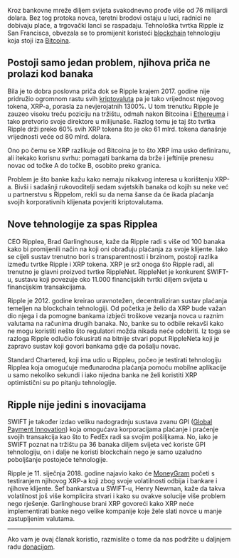 Kroz bankovne mreže diljem svijeta svakodnevno prođe više od 76 milijardi dolara. Bez tog protoka novca, teretni brodovi ostaju u luci, radnici ne dobivaju plaće, a trgovački lanci se raspadaju. Tehnološka tvrtka Ripple iz San Francisca, obvezala se to promijenit koristeći [blockchain][bc] tehnologiju koja stoji iza [Bitcoina][btc].

## Postoji samo jedan problem, njihova priča ne prolazi kod banaka

Bila je to dobra poslovna priča dok se Ripple krajem 2017. godine nije pridružio ogromnom rastu svih [kriptovaluta][cc] pa je tako vrijednost njegovog tokena, XRP-a, porasla za nevjerojatnih 1300%. U tom trenutku Ripple je zauzeo visoku treću poziciju na tržištu, odmah nakon Bitcoina i [Ethereuma][eth] i tako pretvorio svoje direktore u milijunaše. Razlog tomu je taj što tvrtka Ripple drži preko 60% svih XRP tokena što je oko 61 mlrd. tokena današnje vrijednosti veće od 80 mlrd. dolara.

Ono po čemu se XRP razlikuje od Bitcoina je to što XRP ima usko definiranu, ali itekako korisnu svrhu: pomagati bankama da  brže i jeftinije prenesu novac od točke A do točke B, osobito preko granica.

Problem je što banke kažu kako nemaju nikakvog interesa u korištenju XRP-a. Bivši i sadašnji rukovoditelji sedam svjetskih banaka od kojih su neke već u partnerstvu s Rippelom, rekli su da nema šanse da će ikada plaćanja svojih korporativnih klijenata povjeriti kriptovalutama.

## Nove tehnologije za spas Ripplea

CEO Ripplea, Brad Garlinghouse, kaže da Ripple radi s više od 100 banaka kako bi promijenili način na koji oni obrađuju plaćanja za svoje klijente. Iako se cijeli sustav trenutno bori s transparentnosti i brzinom, postoji razlika između tvrtke Ripple i XRP tokena. XRP je srž onoga što Ripple radi, ali trenutno je glavni proizvod tvrtke RippleNet. RippleNet je konkurent SWIFT-u, sustavu koji povezuje oko 11.000 financijskih tvrtki diljem svijeta u financijskim transakcijama.

Ripple je 2012. godine kreirao uravnotežen, decentraliziran sustav plaćanja temeljen na blockchain tehnologiji. Od početka je želio da XRP bude važan dio njega i da pomogne bankama izbjeći troškove vezanja novca u raznim valutama na računima drugih banaka. No, banke su to odbile rekavši kako ne mogu koristiti nešto što regulatori možda nikada neće odobriti. Iz toga se razloga Ripple odlučio fokusirati na bitnije stvari poput RippleNeta koji je zapravo sustav koji govori bankama gdje da pošalju novac.

Standard Chartered, koji ima udio u Rippleu, počeo je testirati tehnologiju Ripplea koja omogućuje međunarodna plaćanja pomoću mobilne aplikacije u samo nekoliko sekundi i iako nijedna banka ne želi koristiti XRP optimistični su po pitanju tehnologije.

## Ripple nije jedini s inovacijama

SWIFT je također izdao veliku nadogradnju sustava zvanu GPI ([Global Payment Innovation][gpi]) koja omogućava korporacijama plaćanje i praćenje svojih transakcija kao što to FedEx radi sa svojim pošiljkama. No, iako je SWIFT poznat na tržištu pa 36 banaka diljem svijeta već koriste GPI tehnologiju, on i dalje ne koristi blockchain nego je samo uzaludno poboljšanje postojeće tehnologije.

Ripple je 11. siječnja 2018. godine najavio kako će [MoneyGram][mg] početi s testiranjem njihovog XRP-a koji zbog svoje volatilnosti odbija i bankare i njihove klijente. Šef bankarstva u SWIFT-u, Henry Newman, kaže da takva volatilnost još više komplicira stvari i kako su ovakve solucije više problem nego rješenje. Garlinghouse brani XRP govoreći kako XRP neće implementirati banke nego velike kompanije koje žele slati novce u manje zastupljenim valutama.

---

Ako vam je ovaj članak koristio, razmislite o tome da nas podržite u daljnjem radu [donacijom][donate].

[donate]: https://bitfalls.com/hr/donate
[bc]: https://bitfalls.com/hr/2017/08/20/blockchain-explained-blockchain-works/
[cc]: https://bitfalls.com/hr/2017/08/20/cryptocurrency/
[gpi]: https://www.swift.com/news-events/press-releases/major-global-transaction-banks-are-live-with-swift-gpi
[eth]: https://bitfalls.com/hr/2017/09/19/what-ethereum-compare-to-bitcoin/
[btc]: https://bitfalls.com/hr/2017/09/01/send-receive-bitcoin/
[mg]: http://fortune.com/2018/01/11/ripple-moneygram-xrp-cryptocurrency-bank-transfers/



